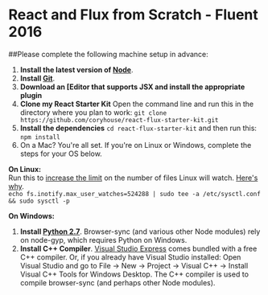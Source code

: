 # React and Flux from Scratch - Fluent 2016

##Please complete the following machine setup in advance:
1. **Install the latest version of [Node](https://nodejs.org)**.  
2. **Install [Git](https://git-scm.com/downloads)**. 
3. **Download an [Editor that supports JSX and install the appropriate plugin**
4. **Clone my React Starter Kit** Open the command line and run this in the directory where you plan to work: `git clone https://github.com/coryhouse/react-flux-starter-kit.git`
5. **Install the dependencies** `cd react-flux-starter-kit` and then run this: `npm install`
6. On a Mac? You're all set. If you're on Linux or Windows, complete the steps for your OS below.  
 
**On Linux:**  
Run this to [increase the limit](http://stackoverflow.com/questions/16748737/grunt-watch-error-waiting-fatal-error-watch-enospc) on the number of files Linux will watch. [Here's why](https://github.com/coryhouse/react-slingshot/issues/6).    
`echo fs.inotify.max_user_watches=524288 | sudo tee -a /etc/sysctl.conf && sudo sysctl -p` 

**On Windows:**  
1. **Install [Python 2.7](https://www.python.org/downloads/)**. Browser-sync (and various other Node modules) rely on node-gyp, which requires Python on Windows.  
2. **Install C++ Compiler**. [Visual Studio Express](https://www.visualstudio.com/en-US/products/visual-studio-express-vs) comes bundled with a free C++ compiler. Or, if you already have Visual Studio installed: Open Visual Studio and go to File -> New -> Project -> Visual C++ -> Install Visual C++ Tools for Windows Desktop. The C++ compiler is used to compile browser-sync (and perhaps other Node modules).

